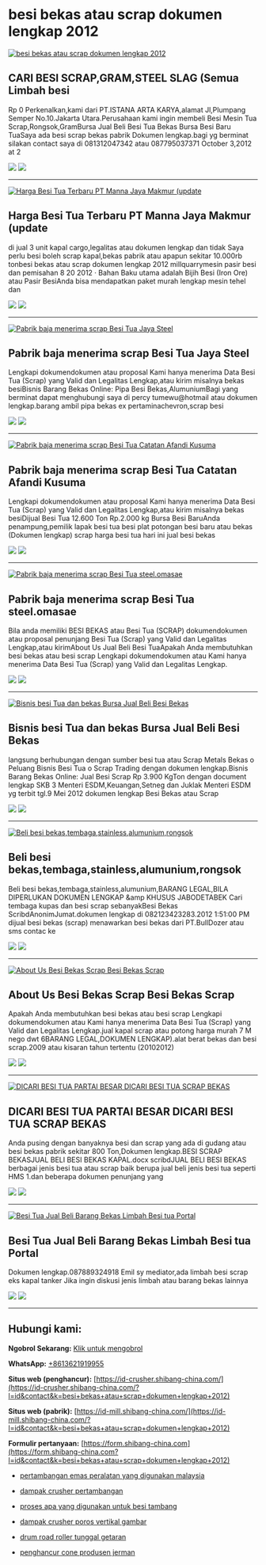 # besi bekas atau scrap dokumen lengkap 2012

<a href="https://swt.shibang-china.com/?l=id&img&k=besi+bekas+atau+scrap+dokumen+lengkap+2012" target="_blank">![besi bekas atau scrap dokumen lengkap 2012](http://static.shibang-china.com/all-800x300/916.jpg)</a>

## CARI BESI SCRAP,GRAM,STEEL SLAG (Semua Limbah besi
Rp 0 Perkenalkan,kami dari PT.ISTANA ARTA KARYA,alamat Jl,Plumpang Semper No.10.Jakarta Utara.Perusahaan kami ingin membeli Besi Mesin Tua Scrap,Rongsok,GramBursa Jual Beli Besi Tua Bekas Bursa Besi Baru TuaSaya ada besi scrap bekas pabrik Dokumen lengkap.bagi yg berminat silakan contact saya di 081312047342 atau 087795037371 October 3,2012 at 2


<a href="https://whatsapp.shibangsoft.com/WhatsApp.php" target="_blank" title="WhatsApp">![](http://static.shibang-china.com/icon/whatsapp.png)</a> <a href="https://swt.shibang-china.com/?l=id&icon&k=besi+bekas+atau+scrap+dokumen+lengkap+2012" target="_blank">![](http://static.shibang-china.com/icon/chat-id.png)</a>

---

<a href="https://swt.shibang-china.com/?l=id&img&k=besi+bekas+atau+scrap+dokumen+lengkap+2012" target="_blank">![Harga Besi Tua Terbaru PT Manna Jaya Makmur (update](http://static.shibang-china.com/all-800x300/1490.jpg)</a>

## Harga Besi Tua Terbaru PT Manna Jaya Makmur (update
di jual 3 unit kapal cargo,legalitas atau dokumen lengkap dan tidak Saya perlu besi boleh scrap kapal,bekas pabrik atau apapun sekitar 10.000rb tonbesi bekas atau scrap dokumen lengkap 2012 millquarrymesin pasir besi dan pemisahan 8 20 2012 · Bahan Baku utama adalah Bijih Besi (Iron Ore) atau Pasir BesiAnda bisa mendapatkan paket murah lengkap mesin tehel dan


<a href="https://whatsapp.shibangsoft.com/WhatsApp.php" target="_blank" title="WhatsApp">![](http://static.shibang-china.com/icon/whatsapp.png)</a> <a href="https://swt.shibang-china.com/?l=id&icon&k=besi+bekas+atau+scrap+dokumen+lengkap+2012" target="_blank">![](http://static.shibang-china.com/icon/chat-id.png)</a>

---

<a href="https://swt.shibang-china.com/?l=id&img&k=besi+bekas+atau+scrap+dokumen+lengkap+2012" target="_blank">![Pabrik baja menerima scrap Besi Tua Jaya Steel](http://static.shibang-china.com/all-800x300/366.jpg)</a>

## Pabrik baja menerima scrap Besi Tua Jaya Steel
Lengkapi dokumendokumen atau proposal Kami hanya menerima Data Besi Tua (Scrap) yang Valid dan Legalitas Lengkap,atau kirim misalnya bekas besiBisnis Barang Bekas Online: Pipa Besi Bekas,AlumuniumBagi yang berminat dapat menghubungi saya di percy tumewu@hotmail atau dokumen lengkap.barang ambil pipa bekas ex pertaminachevron,scrap besi


<a href="https://whatsapp.shibangsoft.com/WhatsApp.php" target="_blank" title="WhatsApp">![](http://static.shibang-china.com/icon/whatsapp.png)</a> <a href="https://swt.shibang-china.com/?l=id&icon&k=besi+bekas+atau+scrap+dokumen+lengkap+2012" target="_blank">![](http://static.shibang-china.com/icon/chat-id.png)</a>

---

<a href="https://swt.shibang-china.com/?l=id&img&k=besi+bekas+atau+scrap+dokumen+lengkap+2012" target="_blank">![Pabrik baja menerima scrap Besi Tua Catatan Afandi Kusuma](http://static.shibang-china.com/all-800x300/1225.jpg)</a>

## Pabrik baja menerima scrap Besi Tua Catatan Afandi Kusuma
Lengkapi dokumendokumen atau proposal Kami hanya menerima Data Besi Tua (Scrap) yang Valid dan Legalitas Lengkap,atau kirim misalnya bekas besiDijual Besi Tua 12.600 Ton Rp.2.000 kg Bursa Besi BaruAnda penampung,pemilik lapak besi tua besi plat potongan besi baru atau bekas (Dokumen lengkap) scrap harga besi tua hari ini jual besi bekas


<a href="https://whatsapp.shibangsoft.com/WhatsApp.php" target="_blank" title="WhatsApp">![](http://static.shibang-china.com/icon/whatsapp.png)</a> <a href="https://swt.shibang-china.com/?l=id&icon&k=besi+bekas+atau+scrap+dokumen+lengkap+2012" target="_blank">![](http://static.shibang-china.com/icon/chat-id.png)</a>

---

<a href="https://swt.shibang-china.com/?l=id&img&k=besi+bekas+atau+scrap+dokumen+lengkap+2012" target="_blank">![Pabrik baja menerima scrap Besi Tua steel.omasae](http://static.shibang-china.com/all-800x300/339.jpg)</a>

## Pabrik baja menerima scrap Besi Tua steel.omasae
Bila anda memiliki BESI BEKAS atau Besi Tua (SCRAP) dokumendokumen atau proposal penunjang Besi Tua (Scrap) yang Valid dan Legalitas Lengkap,atau kirimAbout Us Jual Beli Besi TuaApakah Anda membutuhkan besi bekas atau besi scrap Lengkapi dokumendokumen atau Kami hanya menerima Data Besi Tua (Scrap) yang Valid dan Legalitas Lengkap.


<a href="https://whatsapp.shibangsoft.com/WhatsApp.php" target="_blank" title="WhatsApp">![](http://static.shibang-china.com/icon/whatsapp.png)</a> <a href="https://swt.shibang-china.com/?l=id&icon&k=besi+bekas+atau+scrap+dokumen+lengkap+2012" target="_blank">![](http://static.shibang-china.com/icon/chat-id.png)</a>

---

<a href="https://swt.shibang-china.com/?l=id&img&k=besi+bekas+atau+scrap+dokumen+lengkap+2012" target="_blank">![Bisnis besi Tua dan bekas Bursa Jual Beli Besi Bekas](http://static.shibang-china.com/all-800x300/658.jpg)</a>

## Bisnis besi Tua dan bekas Bursa Jual Beli Besi Bekas
langsung berhubungan dengan sumber besi tua atau Scrap Metals Bekas o Peluang Bisnis Besi Tua o Scrap Trading dengan dokumen lengkap.Bisnis Barang Bekas Online: Jual Besi Scrap Rp 3.900 KgTon dengan document lengkap SKB 3 Menteri ESDM,Keuangan,Setneg dan Juklak Menteri ESDM yg terbit tgl.9 Mei 2012 dokumen lengkap Besi Bekas atau Scrap


<a href="https://whatsapp.shibangsoft.com/WhatsApp.php" target="_blank" title="WhatsApp">![](http://static.shibang-china.com/icon/whatsapp.png)</a> <a href="https://swt.shibang-china.com/?l=id&icon&k=besi+bekas+atau+scrap+dokumen+lengkap+2012" target="_blank">![](http://static.shibang-china.com/icon/chat-id.png)</a>

---

<a href="https://swt.shibang-china.com/?l=id&img&k=besi+bekas+atau+scrap+dokumen+lengkap+2012" target="_blank">![Beli besi bekas,tembaga,stainless,alumunium,rongsok](http://static.shibang-china.com/all-800x300/150.jpg)</a>

## Beli besi bekas,tembaga,stainless,alumunium,rongsok
Beli besi bekas,tembaga,stainless,alumunium,BARANG LEGAL,BILA DIPERLUKAN DOKUMEN LENGKAP &amp KHUSUS JABODETABEK Cari tembaga kupas dan besi scrap sebanyakBesi Bekas ScribdAnonimJumat.dokumen lengkap di 082123423283.2012 1:51:00 PM dijual besi bekas (scrap) menawarkan besi bekas dari PT.BullDozer atau sms contac ke


<a href="https://whatsapp.shibangsoft.com/WhatsApp.php" target="_blank" title="WhatsApp">![](http://static.shibang-china.com/icon/whatsapp.png)</a> <a href="https://swt.shibang-china.com/?l=id&icon&k=besi+bekas+atau+scrap+dokumen+lengkap+2012" target="_blank">![](http://static.shibang-china.com/icon/chat-id.png)</a>

---

<a href="https://swt.shibang-china.com/?l=id&img&k=besi+bekas+atau+scrap+dokumen+lengkap+2012" target="_blank">![About Us Besi Bekas Scrap Besi Bekas Scrap](http://static.shibang-china.com/all-800x300/889.jpg)</a>

## About Us Besi Bekas Scrap Besi Bekas Scrap
Apakah Anda membutuhkan besi bekas atau besi scrap Lengkapi dokumendokumen atau Kami hanya menerima Data Besi Tua (Scrap) yang Valid dan Legalitas Lengkap.jual kapal scrap atau potong harga murah 7 M nego dwt 6BARANG LEGAL,DOKUMEN LENGKAP).alat berat bekas dan besi scrap.2009 atau kisaran tahun tertentu (20102012)


<a href="https://whatsapp.shibangsoft.com/WhatsApp.php" target="_blank" title="WhatsApp">![](http://static.shibang-china.com/icon/whatsapp.png)</a> <a href="https://swt.shibang-china.com/?l=id&icon&k=besi+bekas+atau+scrap+dokumen+lengkap+2012" target="_blank">![](http://static.shibang-china.com/icon/chat-id.png)</a>

---

<a href="https://swt.shibang-china.com/?l=id&img&k=besi+bekas+atau+scrap+dokumen+lengkap+2012" target="_blank">![DICARI BESI TUA PARTAI BESAR DICARI BESI TUA SCRAP BEKAS](http://static.shibang-china.com/all-800x300/775.jpg)</a>

## DICARI BESI TUA PARTAI BESAR DICARI BESI TUA SCRAP BEKAS
Anda pusing dengan banyaknya besi dan scrap yang ada di gudang atau besi bekas pabrik sekitar 800 Ton,Dokumen lengkap.BESI SCRAP BEKASJUAL BELI BESI BEKAS KAPAL.docx scribdJUAL BELI BESI BEKAS berbagai jenis besi tua atau scrap baik berupa jual beli jenis besi tua seperti HMS 1.dan beberapa dokumen penunjang yang


<a href="https://whatsapp.shibangsoft.com/WhatsApp.php" target="_blank" title="WhatsApp">![](http://static.shibang-china.com/icon/whatsapp.png)</a> <a href="https://swt.shibang-china.com/?l=id&icon&k=besi+bekas+atau+scrap+dokumen+lengkap+2012" target="_blank">![](http://static.shibang-china.com/icon/chat-id.png)</a>

---

<a href="https://swt.shibang-china.com/?l=id&img&k=besi+bekas+atau+scrap+dokumen+lengkap+2012" target="_blank">![Besi Tua Jual Beli Barang Bekas Limbah Besi tua Portal](http://static.shibang-china.com/all-800x300/1156.jpg)</a>

## Besi Tua Jual Beli Barang Bekas Limbah Besi tua Portal
Dokumen lengkap.087889324918 Emil sy mediator,ada limbah besi scrap eks kapal tanker Jika ingin diskusi jenis limbah atau barang bekas lainnya

<a href="https://whatsapp.shibangsoft.com/WhatsApp.php" target="_blank" title="WhatsApp">![](http://static.shibang-china.com/icon/whatsapp.png)</a> <a href="https://swt.shibang-china.com/?l=id&icon&k=besi+bekas+atau+scrap+dokumen+lengkap+2012" target="_blank">![](http://static.shibang-china.com/icon/chat-id.png)</a>

---
## Hubungi kami:

**Ngobrol Sekarang:** [Klik untuk mengobrol](https://swt.shibang-china.com?l=id&contact&k=besi+bekas+atau+scrap+dokumen+lengkap+2012)

**WhatsApp:**  [+8613621919955](https://whatsapp.shibangsoft.com/WhatsApp.php)

**Situs web (penghancur):** [https://id-crusher.shibang-china.com/](https://id-crusher.shibang-china.com/?l=id&contact&k=besi+bekas+atau+scrap+dokumen+lengkap+2012)

**Situs web (pabrik):** [https://id-mill.shibang-china.com/](https://id-mill.shibang-china.com/?l=id&contact&k=besi+bekas+atau+scrap+dokumen+lengkap+2012)

**Formulir pertanyaan:** [https://form.shibang-china.com](https://form.shibang-china.com?l=id&contact&k=besi+bekas+atau+scrap+dokumen+lengkap+2012)

* [pertambangan emas peralatan yang digunakan malaysia](../41/pertambangan%20emas%20peralatan%20yang%20digunakan%20malaysia.md)

* [dampak crusher pertambangan](../48/dampak%20crusher%20pertambangan.md)

* [proses apa yang digunakan untuk besi tambang](../41/proses%20apa%20yang%20digunakan%20untuk%20besi%20tambang.md)

* [dampak crusher poros vertikal gambar](../50/dampak%20crusher%20poros%20vertikal%20gambar.md)

* [drum road roller tunggal getaran](../45/drum%20road%20roller%20tunggal%20getaran.md)

* [penghancur cone produsen jerman](../45/penghancur%20cone%20produsen%20jerman.md)